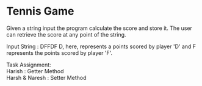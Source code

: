 # Tennis Game
 
  Given a string input the program calculate the score and store it. The user can retrieve the score at any point of the string.
  
  Input String : DFFDF 
                    D, here, represents a points scored by player 'D' and F represents the points scored by player 'F'.
                    
  Task Assignment:   
            Harish : Getter Method  
            Harsh & Naresh : Setter Method  
  
 

